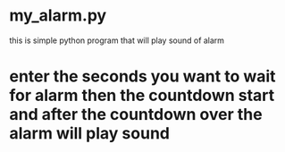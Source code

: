 # my_alarm.py
this is simple python program that will play sound of alarm 
# enter the seconds you want to wait for alarm then the countdown start and after the countdown over the alarm will play sound

